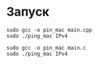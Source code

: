 # **Запуск**
```console
sudo gcc -o pin_mac main.cpp
sudo ./ping_mac IPv4
```
```console
sudo gcc -o pin_mac main.c
sudo ./ping_mac IPv4
```